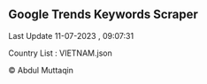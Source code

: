 

## Google Trends Keywords Scraper 
 
Last Update 11-07-2023 , 09:07:31

Country List :
VIETNAM.json



© Abdul Muttaqin 
